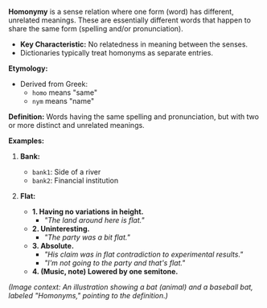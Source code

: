 **Homonymy** is a sense relation where one form (word) has different, unrelated meanings. These are essentially different words that happen to share the same form (spelling and/or pronunciation).

*   **Key Characteristic:** No relatedness in meaning between the senses.
*   Dictionaries typically treat homonyms as separate entries.

**Etymology:**
*   Derived from Greek:
    *   `homo` means "same"
    *   `nym` means "name"

**Definition:** Words having the same spelling and pronunciation, but with two or more distinct and unrelated meanings.

**Examples:**

1.  **Bank:**
    *   `bank1`: Side of a river
    *   `bank2`: Financial institution

2.  **Flat:**
    *   **1. Having no variations in height.**
        *   *"The land around here is flat."*
    *   **2. Uninteresting.**
        *   *"The party was a bit flat."*
    *   **3. Absolute.**
        *   *"His claim was in flat contradiction to experimental results."*
        *   *"I'm not going to the party and that's flat."*
    *   **4. (Music, note) Lowered by one semitone.**

*(Image context: An illustration showing a bat (animal) and a baseball bat, labeled "Homonyms," pointing to the definition.)*